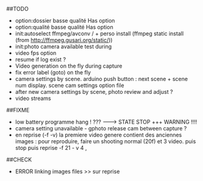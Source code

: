 ##TODO
* option:dossier basse qualité Has option
* option:qualité basse qualité Has option
* init:autoselect ffmpeg/avconv / + perso install (ffmpeg static install (from http://ffmpeg.gusari.org/static/))
* init:photo camera available test during
* video fps option
* resume if log exist ?
* Video generation on the fly during capture
* fix error label (goto) on the fly
* camera settings by scene. arduino push button : next scene + scene num display. scene cam settings option file
* after new camera settings by scene, photo review and adjust ?
* video streams


##FIXME
* low battery programme hang ! ??? ---> STATE STOP +++ WARNING !!!!
* camera setting unavailable - gphoto release cam between capture ?
* en reprise (-f -v) la premiere video genere contient des anciennes images : pour reproduire, faire un shooting normal (20f) et 3 video. puis stop puis reprise -f 21 - v 4 , 


##CHECK
* ERROR linking images files >> sur reprise
